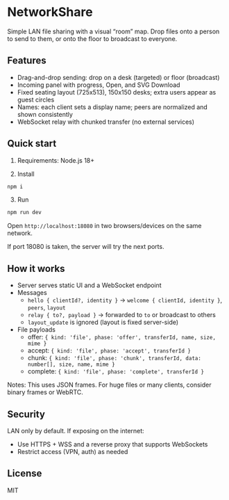 # NetworkShare

Simple LAN file sharing with a visual “room” map. Drop files onto a person to send to them, or onto the floor to broadcast to everyone.

## Features

- Drag-and-drop sending: drop on a desk (targeted) or floor (broadcast)
- Incoming panel with progress, Open, and SVG Download
- Fixed seating layout (725x513), 150x150 desks; extra users appear as guest circles
- Names: each client sets a display name; peers are normalized and shown consistently
- WebSocket relay with chunked transfer (no external services)

## Quick start

1) Requirements: Node.js 18+

2) Install

```bash
npm i
```

3) Run

```bash
npm run dev
```

Open `http://localhost:18080` in two browsers/devices on the same network.

If port 18080 is taken, the server will try the next ports.

## How it works

- Server serves static UI and a WebSocket endpoint
- Messages
  - `hello { clientId?, identity }` → `welcome { clientId, identity }`, `peers`, `layout`
  - `relay { to?, payload }` → forwarded to `to` or broadcast to others
  - `layout_update` is ignored (layout is fixed server-side)
- File payloads
  - offer: `{ kind: 'file', phase: 'offer', transferId, name, size, mime }`
  - accept: `{ kind: 'file', phase: 'accept', transferId }`
  - chunk: `{ kind: 'file', phase: 'chunk', transferId, data: number[], size, name, mime }`
  - complete: `{ kind: 'file', phase: 'complete', transferId }`

Notes: This uses JSON frames. For huge files or many clients, consider binary frames or WebRTC.

## Security

LAN only by default. If exposing on the internet:

- Use HTTPS + WSS and a reverse proxy that supports WebSockets
- Restrict access (VPN, auth) as needed

## License

MIT
